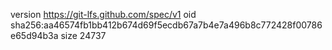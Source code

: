 version https://git-lfs.github.com/spec/v1
oid sha256:aa46574fb1bb412b674d69f5ecdb67a7b4e7a496b8c772428f00786e65d94b3a
size 24737
